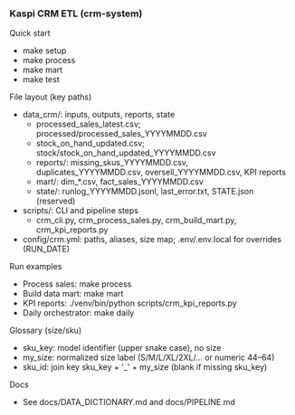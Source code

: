 ### Kaspi CRM ETL (crm-system)

Quick start

- make setup
- make process
- make mart
- make test

File layout (key paths)

- data_crm/: inputs, outputs, reports, state
  - processed_sales_latest.csv; processed/processed_sales_YYYYMMDD.csv
  - stock_on_hand_updated.csv; stock/stock_on_hand_updated_YYYYMMDD.csv
  - reports/: missing_skus_YYYYMMDD.csv, duplicates_YYYYMMDD.csv, oversell_YYYYMMDD.csv, KPI reports
  - mart/: dim_*.csv, fact_sales_YYYYMMDD.csv
  - state/: runlog_YYYYMMDD.jsonl, last_error.txt, STATE.json (reserved)
- scripts/: CLI and pipeline steps
  - crm_cli.py, crm_process_sales.py, crm_build_mart.py, crm_kpi_reports.py
- config/crm.yml: paths, aliases, size map; .env/.env.local for overrides (RUN_DATE)

Run examples

- Process sales: make process
- Build data mart: make mart
- KPI reports: ./venv/bin/python scripts/crm_kpi_reports.py
- Daily orchestrator: make daily

Glossary (size/sku)

- sku_key: model identifier (upper snake case), no size
- my_size: normalized size label (S/M/L/XL/2XL/… or numeric 44–64)
- sku_id: join key sku_key + '_' + my_size (blank if missing sku_key)

Docs

- See docs/DATA_DICTIONARY.md and docs/PIPELINE.md


